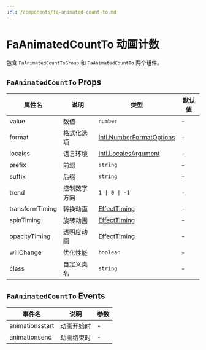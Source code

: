 ```yaml
---
url: /components/fa-animated-count-to.md
---
```

# FaAnimatedCountTo 动画计数 &#x20;

包含 `FaAnimatedCountToGroup` 和 `FaAnimatedCountTo` 两个组件。

## `FaAnimatedCountTo` Props

| 属性名          | 说明         | 类型                                                                                                                                                | 默认值 |
| --------------- | ------------ | --------------------------------------------------------------------------------------------------------------------------------------------------- | ------ |
| value           | 数值         | `number`                                                                                                                                            | -      |
| format          | 格式化选项   | [Intl.NumberFormatOptions](https://developer.mozilla.org/en-US/docs/Web/JavaScript/Reference/Global_Objects/Intl/NumberFormat/NumberFormat#options) | -      |
| locales         | 语言环境     | [Intl.LocalesArgument](https://developer.mozilla.org/en-US/docs/Web/JavaScript/Reference/Global_Objects/Intl/NumberFormat/NumberFormat#locales)     | -      |
| prefix          | 前缀         | `string`                                                                                                                                            | -      |
| suffix          | 后缀         | `string`                                                                                                                                            | -      |
| trend           | 控制数字方向 | `1 \| 0 \| -1`                                                                                                                                      | -      |
| transformTiming | 转换动画     | [EffectTiming](https://developer.mozilla.org/en-US/docs/Web/API/AnimationEffect/getTiming#return_value)                                             | -      |
| spinTiming      | 旋转动画     | [EffectTiming](https://developer.mozilla.org/en-US/docs/Web/API/AnimationEffect/getTiming#return_value)                                             | -      |
| opacityTiming   | 透明度动画   | [EffectTiming](https://developer.mozilla.org/en-US/docs/Web/API/AnimationEffect/getTiming#return_value)                                             | -      |
| willChange      | 优化性能     | `boolean`                                                                                                                                           | -      |
| class           | 自定义类名   | `string`                                                                                                                                            | -      |

## `FaAnimatedCountTo` Events

| 事件名          | 说明         | 参数 |
| --------------- | ------------ | ---- |
| animationsstart | 动画开始时   | -    |
| animationsend   | 动画结束时   | -    |
